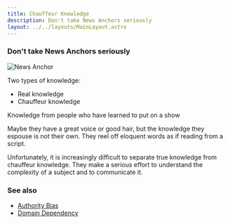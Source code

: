 ```yaml
---
title: Chauffeur Knowledge
description: Don't take News Anchors seriously
layout: ../../layouts/MainLayout.astro
---
```


### Don't take News Anchors seriously

![News Anchor](/images/news-anchor.jpg)

Two types of knowledge:
- Real knowledge
- Chauffeur knowledge

Knowledge from people who have learned to put on a show

Maybe they have a great voice or good hair, but the knowledge they espouse is not their own.
They reel off eloquent words as if reading from a script.

Unfortunately, it is increasingly difficult to separate true knowledge from chauffeur knowledge.
They make a serious effort to understand the complexity of a subject and to communicate it.

### See also
- [Authority Bias](/en/authority-bias)
- [Domain Dependency](/en/domain-dependency)
